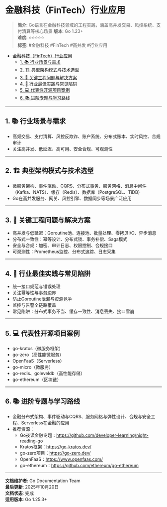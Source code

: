 ﻿# 金融科技（FinTech）行业应用

> **简介**: Go语言在金融科技领域的工程实践，涵盖高并发交易、风控系统、支付清算等核心场景
> **版本**: Go 1.23+  
> **难度**: ⭐⭐⭐⭐⭐  
> **标签**: #金融科技 #FinTech #高并发 #行业应用

<!-- TOC START -->
- [金融科技（FinTech）行业应用](#金融科技fintech行业应用)
  - [1. 📚 行业场景与需求](#1--行业场景与需求)
  - [2. 🏗️ 典型架构模式与技术选型](#2-️-典型架构模式与技术选型)
  - [3. 🔧 关键工程问题与解决方案](#3--关键工程问题与解决方案)
  - [4. 🎯 行业最佳实践与常见陷阱](#4--行业最佳实践与常见陷阱)
  - [5. 💻 代表性开源项目案例](#5--代表性开源项目案例)
  - [6. 📚 进阶专题与学习路线](#6--进阶专题与学习路线)
<!-- TOC END -->

---

## 1. 📚 行业场景与需求

- 高频交易、支付清算、风控反欺诈、账户系统、分布式账本、实时风控、合规审计
- 关注高并发、低延迟、高可用、安全合规、可观测性

---

## 2. 🏗️ 典型架构模式与技术选型

- 微服务架构、事件驱动、CQRS、分布式事务、服务网格、消息中间件（Kafka、NATS）、缓存（Redis）、数据库（PostgreSQL、TiDB）
- Go在高并发服务、网关、风控引擎、数据同步等场景广泛应用

---

## 3. 🔧 关键工程问题与解决方案

- 高并发与低延迟：Goroutine池、连接池、批量处理、零拷贝I/O、异步消息
- 分布式一致性：幂等设计、分布式锁、事务补偿、Saga模式
- 安全与合规：加密、审计日志、权限控制、合规接口
- 可观测性：Prometheus监控、分布式追踪、日志采集

---

## 4. 🎯 行业最佳实践与常见陷阱

- 统一接口规范与错误处理
- 关注幂等性与事务边界
- 防止Goroutine泄漏与资源竞争
- 监控与告警全链路覆盖
- 常见陷阱：分布式事务不当、缓存一致性、消息丢失、接口雪崩

---

## 5. 💻 代表性开源项目案例

- go-kratos（微服务框架）
- go-zero（高性能微服务）
- OpenFaaS（Serverless）
- go-micro（微服务）
- go-redis、goleveldb（高性能存储）
- go-ethereum（区块链）

---

## 6. 📚 进阶专题与学习路线

- 金融分布式架构、事件驱动与CQRS、服务网格与弹性设计、合规与安全工程、Serverless在金融的应用
- 推荐资源：
  - Go夜读金融专题：<https://github.com/developer-learning/night-reading-go>
  - Kratos框架：<https://go-kratos.dev/>
  - go-zero项目：<https://go-zero.dev/>
  - OpenFaaS：<https://www.openfaas.com/>
  - go-ethereum：<https://github.com/ethereum/go-ethereum>

---

**文档维护者**: Go Documentation Team  
**最后更新**: 2025年10月20日  
**文档状态**: 完成  
**适用版本**: Go 1.25.3+
